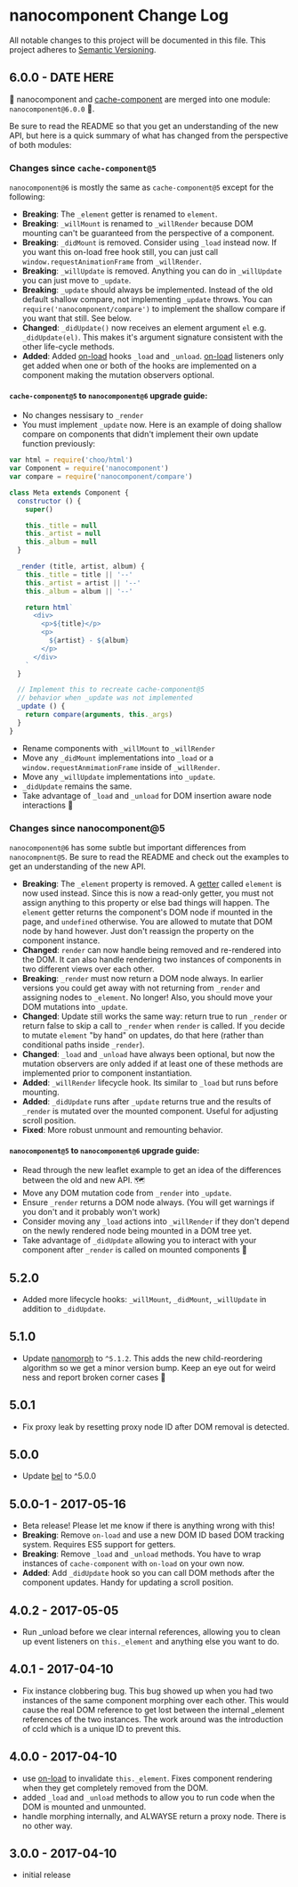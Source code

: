 # nanocomponent Change Log
All notable changes to this project will be documented in this file.
This project adheres to [Semantic Versioning](http://semver.org/).

## 6.0.0 - DATE HERE

🎉 nanocomponent and [cache-component][cc] are merged into one module: `nanocomponent@6.0.0` 🎉.

Be sure to read the README so that you get an understanding of the new API, but here is a quick summary of what has changed from the perspective of both modules:

### Changes since `cache-component@5`

`nanocomponent@6` is mostly the same as `cache-component@5` except for the following:

- **Breaking**: The `_element` getter is renamed to `element`.
- **Breaking**: `_willMount` is renamed to `_willRender` because DOM mounting can't be guaranteed from the perspective of a component.
- **Breaking**: `_didMount` is removed.  Consider using `_load` instead now.  If you want this on-load free hook still, you can just call `window.requestAnimationFrame` from `_willRender`.
- **Breaking**: `_willUpdate` is removed.  Anything you can do in `_willUpdate` you can just move to `_update`.
- **Breaking**: `_update` should always be implemented.  Instead of the old default shallow compare, not implementing `_update` throws.  You can `require('nanocomponent/compare')` to implement the shallow compare if you want that still.  See below.
- **Changed**: `_didUpdate()` now receives an element argument `el` e.g. `_didUpdate(el)`.  This makes it's argument signature consistent with the other life-cycle methods.
- **Added**: Added [on-load][ol] hooks `_load` and `_unload`.  [on-load][ol] listeners only get added when one or both of the hooks are implemented on a component making the mutation observers optional.


#### `cache-component@5` to `nanocomponent@6` upgrade guide:

- No changes nessisary to `_render`
- You must implement `_update` now.  Here is an example of doing shallow compare on components that didn't implement their own update function previously:

```js
var html = require('choo/html')
var Component = require('nanocomponent')
var compare = require('nanocomponent/compare')

class Meta extends Component {
  constructor () {
    super()

    this._title = null
    this._artist = null
    this._album = null
  }

  _render (title, artist, album) {
    this._title = title || '--'
    this._artist = artist || '--'
    this._album = album || '--'

    return html`
      <div>
        <p>${title}</p>
        <p>
          ${artist} - ${album}
        </p>
      </div>
    `
  }

  // Implement this to recreate cache-component@5
  // behavior when _update was not implemented
  _update () {
    return compare(arguments, this._args)
  }
}

```

- Rename components with `_willMount` to `_willRender`
- Move any `_didMount` implementations into `_load` or a `window.requestAnmimationFrame` inside of `_willRender`.
- Move any `_willUpdate` implementations into `_update`.
- `_didUpdate` remains the same.
- Take advantage of `_load` and `_unload` for DOM insertion aware node interactions 🙌

### Changes since nanocomponent@5

`nanocomponent@6` has some subtle but important differences from `nanocompnent@5`.  Be sure to read the README and check out the examples to get an understanding of the new API.

- **Breaking**: The `_element` property is removed.  A [getter][getter] called `element` is now used instead.  Since this is now a read-only getter, you must not assign anything to this property or else bad things will happen.  The `element` getter returns the component's DOM node if mounted in the page, and `undefined` otherwise.  You are allowed to mutate that DOM node by hand however.  Just don't reassign the property on the component instance.
- **Changed**: `render` can now handle being removed and re-rendered into the DOM.  It can also handle rendering two instances of components in two different views over each other.
- **Breaking**: `_render` must now return a DOM node always.  In earlier versions you could get away with not returning from `_render` and assigning nodes to `_element`.  No longer!  Also, you should move your DOM mutations into `_update`.
- **Changed**: Update still works the same way: return true to run `_render` or return false to skip a call to `_render` when `render` is called.  If you decide to mutate `element` "by hand" on updates, do that here (rather than conditional paths inside `_render`).
- **Changed**: `_load` and `_unload` have always been optional, but now the mutation observers are only added if at least one of these methods are implemented prior to component instantiation.
- **Added**: `_willRender` lifecycle hook.  Its similar to `_load` but runs before mounting.
- **Added**: `_didUpdate` runs after `_update` returns true and the results of `_render` is mutated over the mounted component.  Useful for adjusting scroll position.
- **Fixed**: More robust unmount and remounting behavior.

#### `nanocomponent@5` to `nanocomponent@6` upgrade guide:

- Read through the new leaflet example to get an idea of the differences between the old and new API. 🗺
- Move any DOM mutation code from `_render` into `_update`.
- Ensure `_render` returns a DOM node always. (You will get warnings if you don't and it probably won't work)
- Consider moving any `_load` actions into `_willRender` if they don't depend on the newly rendered node being mounted in a DOM tree yet.
- Take advantage of `_didUpdate` allowing you to interact with your component after `_render` is called on mounted components 🙌

## 5.2.0
* Added more lifecycle hooks: `_willMount`, `_didMount`, `_willUpdate` in addition to `_didUpdate`.

## 5.1.0
* Update [nanomorph](http://ghub.io/nanomorph) to `^5.1.2`.  This adds the new child-reordering algorithm so we get a minor version bump.  Keep an eye out for weird ness and report broken corner cases 🙏

## 5.0.1
* Fix proxy leak by resetting proxy node ID after DOM removal is detected.

## 5.0.0
* Update [bel](http://ghub.io/bel) to ^5.0.0

## 5.0.0-1 - 2017-05-16
* Beta release!  Please let me know if there is anything wrong with this!
* **Breaking**: Remove `on-load` and use a new DOM ID based DOM tracking system.  Requires ES5 support for getters.
* **Breaking**: Remove `_load` and `_unload` methods.  You have to wrap instances of `cache-component` with `on-load` on your own now.
* **Added**: Add `_didUpdate` hook so you can call DOM methods after the component updates.  Handy for updating a scroll position.

## 4.0.2 - 2017-05-05
* Run _unload before we clear internal references, allowing you to clean up event listeners on `this._element` and anything else you want to do.

## 4.0.1 - 2017-04-10
* Fix instance clobbering bug.  This bug showed up when you had two instances of the same component morphing over each other.  This would cause the real DOM reference to get lost between the internal _element references of the two instances.  The work around was the introduction of ccId which is a unique ID to prevent this.

## 4.0.0 - 2017-04-10
* use [on-load](https://github.com/shama/on-load) to invalidate `this._element`.  Fixes component rendering when they get completely removed from the DOM.
* added `_load` and `_unload` methods to allow you to run code when the DOM is mounted and unmounted.
* handle morphing internally, and ALWAYSE return a proxy node.  There is no other way.

## 3.0.0 - 2017-04-10
* initial release

[ol]: https://github.com/shama/on-load
[cc]: https://github.com/hypermodules/cache-component
[getter]: https://developer.mozilla.org/en-US/docs/Web/JavaScript/Reference/Functions/get
